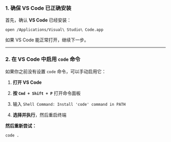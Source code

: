 ### **1. 确保 VS Code 已正确安装**

首先，确认 **VS Code** 已经安装：

`open /Applications/Visual\ Studio\ Code.app` 

如果 VS Code 能正常打开，继续下一步。

----------

### **2. 在 VS Code 中启用 `code` 命令**

如果你之前没有设置 `code` 命令，可以手动启用它：

1.  **打开 VS Code**
    
2.  **按 `Cmd + Shift + P`** 打开命令面板
    
3.  输入 `Shell Command: Install 'code' command in PATH`
    
4.  **选择并执行**，然后重启终端
    
**然后重新尝试：**

`code .` 